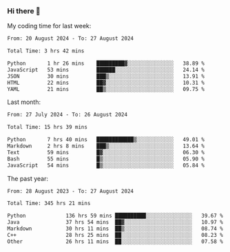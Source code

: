 ### Hi there 👋

My coding time for last week:

<!--START_SECTION:week-->

```txt
From: 20 August 2024 - To: 27 August 2024

Total Time: 3 hrs 42 mins

Python       1 hr 26 mins    █████████▓░░░░░░░░░░░░░░░   38.89 %
JavaScript   53 mins         ██████░░░░░░░░░░░░░░░░░░░   24.14 %
JSON         30 mins         ███▒░░░░░░░░░░░░░░░░░░░░░   13.91 %
HTML         22 mins         ██▓░░░░░░░░░░░░░░░░░░░░░░   10.31 %
YAML         21 mins         ██▒░░░░░░░░░░░░░░░░░░░░░░   09.75 %
```

<!--END_SECTION:week-->

Last month:

<!--START_SECTION:month-->

```txt
From: 27 July 2024 - To: 26 August 2024

Total Time: 15 hrs 39 mins

Python       7 hrs 40 mins   ████████████▒░░░░░░░░░░░░   49.01 %
Markdown     2 hrs 8 mins    ███▒░░░░░░░░░░░░░░░░░░░░░   13.64 %
Text         59 mins         █▓░░░░░░░░░░░░░░░░░░░░░░░   06.30 %
Bash         55 mins         █▒░░░░░░░░░░░░░░░░░░░░░░░   05.90 %
JavaScript   54 mins         █▒░░░░░░░░░░░░░░░░░░░░░░░   05.84 %
```

<!--END_SECTION:month-->

The past year:

<!--START_SECTION:year-->

```txt
From: 28 August 2023 - To: 27 August 2024

Total Time: 345 hrs 21 mins

Python             136 hrs 59 mins ██████████░░░░░░░░░░░░░░░   39.67 %
Java               37 hrs 54 mins  ██▓░░░░░░░░░░░░░░░░░░░░░░   10.97 %
Markdown           30 hrs 11 mins  ██▒░░░░░░░░░░░░░░░░░░░░░░   08.74 %
C++                28 hrs 25 mins  ██░░░░░░░░░░░░░░░░░░░░░░░   08.23 %
Other              26 hrs 11 mins  ██░░░░░░░░░░░░░░░░░░░░░░░   07.58 %
```

<!--END_SECTION:year-->
